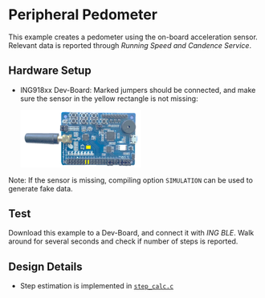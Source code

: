 # Peripheral Pedometer

This example creates a pedometer using the on-board acceleration sensor. Relevant data is reported
through _Running Speed and Candence Service_.

## Hardware Setup

* ING918xx Dev-Board: Marked jumpers should be connected, and make sure the sensor in the yellow rectangle is not missing:

    <img src="./img/hardware.png" width="50%" />


Note: If the sensor is missing, compiling option `SIMULATION` can be used to generate fake data.

## Test

Download this example to a Dev-Board, and connect it with _ING BLE_. Walk around for several seconds
and check if number of steps is reported.

## Design Details

* Step estimation is implemented in [`step_calc.c`](../src/step_calc.c)